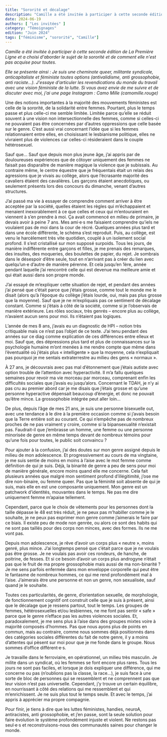 ```yaml
---
title: "Sororité et décalage"
description: "Camille a été invitée à participer à cette seconde édition de La Première Ligne et a choisi d'aborder le sujet de la sororité et de comment elle n'est pas acquise pour toutes."
date: 2024-06-19
authors: [ "Les invitées" ]
category: "Témoignages"
edition: "Juin 2024"
tags: ["féminisme", "sororité", "Camille"]
---
```

_Camille a été invitée à participer à cette seconde édition de La Première Ligne et a choisi d'aborder le sujet de la sororité et de comment elle n'est pas acquise pour toutes._

_Elle se présente ainsi : Je suis une cheminote queer, militante syndicale, anticapitaliste et féministe toutes options (antivalidisme, anti grossophobie, anti raciste...). J'essaye d'articuler les revendications du monde du travail avec une vision féministe de la lutte. Si vous avez envie de me suivre et de discuter avec moi, j'ai une page Instagram : Camo Mille (camomille.rouge)_

Une des notions importantes à la majorité des mouvements féministes est celle de la sororité, de la solidarité entre femmes. Pourtant, plus le temps passe et plus celle-ci me semble limitée. Limitée parce qu’elle se réduit souvent à une vision non intersectionnelle des femmes, comme si celles-ci ne pouvaient pas être concernées par d’autres oppressions que celle basée sur le genre. C’est aussi vrai concernant l’idée que si les femmes relationnaient entre elles, en choisissant le lesbianisme politique, elles ne vivraient plus de violences car celles-ci résideraient dans le couple hétérosexuel.

Sauf que… Sauf que depuis mon plus jeune âge, j’ai appris par de douloureuses expériences que de côtoyer uniquement des femmes ne faisait pas disparaître de manière magique la violence que je subissais. Au contraire même, le centre équestre que je fréquentais était un relais des agressions que je vivais au collège, alors que l’écrasante majorité des cavaliers étaient des cavalières. Les garçons étaient anecdotiques, ou seulement présents lors des concours du dimanche, venant d’autres structures.

J’ai passé ma vie à essayer de comprendre comment arriver à être acceptée par la société, quelles étaient les règles qui m’échappaient et menaient inexorablement à ce que celles et ceux qui m’entouraient en viennent à s’en prendre à moi. Ça avait commencé en milieu de primaire, je devais avoir à peine 7 ans. Mes ami·e·s me faisaient comprendre qu’iels ne voulaient pas de moi dans la cour de récré. Quelques années plus tard et dans une école différente, le schéma s’est reproduit. Puis, au collège, est venu le harcèlement très vite quotidien, couplé à un isolement social profond. Il s’est cristallisé sur mon supposé surpoids. Tous les jours, de manière indifférente entre garçons et filles, je me prenais des remarques, des insultes, des moqueries, des boulettes de papier, du rejet. Je sombrais dans le désespoir d’être seule, tout en n’arrivant pas à créer du lien avec quelqu’un·e d’autre de manière pérenne. Et cela jusqu’en 1ère, année pendant laquelle j’ai rencontré celle qui est devenue ma meilleure amie et qui était aussi dans son propre monde.

J’ai essayé de m’expliquer cette situation de rejet, et pendant des années j’ai pensé que c’était parce que j’étais grosse, comme tout le monde me le disait (alors qu’à l’époque du collège j’étais lourde, oui, mais pas plus grosse que la moyenne). Sauf que je ne m’expliquais pas ce sentiment de décalage constant. Comme si j’étais à côté de la société, comme si je l’observais de manière extérieure. Les rôles sociaux, très genrés – encore plus au collège, n’avaient aucun sens pour moi. Ils n’étaient pas logiques.

L’année de mes 8 ans, j’avais eu un diagnostic de HPI – notion très critiquable mais ce n’est pas l’objet de ce texte. J’ai tenu pendant des années sur ce diag comme explication de ces différences entre elleux et moi. Sauf que, des dépressions plus tard et plus de connaissances sur la psychologie humaine m’ont menées à me rendre compte que même dans l’éventualité où j’étais plus « intelligente » que la moyenne, cela n’expliquait pas pourquoi je me sentais extraterrestre au milieu des gens « normaux ».

À 27 ans, je découvrais avec pas mal d’étonnement que j’étais autiste avec option trouble de l’attention avec hyperactivité. Il m’a fallu quelques semaines pour revoir ma vie morceau par morceau, comprenant enfin les difficultés sociales que j’avais eu jusqu’alors. Concernant le TDAH, je n’y ai pas cru au premier abord car je me disais que j’étais grosse et qu’une personne hyperactive dépensait beaucoup d’énergie, et donc ne pouvait qu’être mince. La grossophobie intégrée peut aller loin…

De plus, depuis l’âge de mes 21 ans, je suis une personne bisexuelle out, avec une tendance à le dire à la première occasion comme si j’avais besoin que la Terre entière soit au courant. Ce qui n’empêche pas de nombreux proches de ne pas vraiment y croire, comme si la bipansexualité n’existait pas. Faudrait-il que j’embrasse un homme, une femme ou une personne minorisée de genre en même temps devant de nombreux témoins pour qu’une fois pour toutes, le public soit convaincu ?

Pour ajouter à la confusion, j’ai des doutes sur mon genre assigné depuis le milieu de mon adolescence. Et progressivement au cours de ma vingtaine, je me suis sentie de moins en moins à l’aise avec le mot femme comme définition de qui je suis. Déjà, la binarité de genre a peu de sens pour moi de manière générale, encore moins quand elle me concerne. Cela fait plusieurs années que malgré mon sentiment profond d’illégitimité, j’ose me dire non-binaire, ou femme queer. Pas que la féminité soit absente de qui je suis, mais elle en est une composante uniquement. Mon genre est un patchwork d’identités, mouvantes dans le temps. Ne pas me dire uniquement femme m’apaise tellement.

Cependant, parce que le choix de vêtements pour les personnes dont la taille dépasse le 48 est très réduit, je ne peux pas m’habiller comme je le souhaite, je ne peux pas exprimer mon genre comme j’aimerais le faire par ce biais. Il existe peu de mode non genrée, ou alors ce sont des habits qui ne sont pas taillés pour des corps non minces, avec des formes. Ils ne me vont pas.

Depuis mon adolescence, je rêve d’avoir un corps plus « neutre », moins genré, plus mince. J’ai longtemps pensé que c’était parce que je ne voulais pas être grosse. Je ne voulais pas avoir ces rondeurs, de hanche, de poitrine, de fesses. Et si ce besoin d’avoir un corps plus androgyne n’était pas que le fruit de ma propre grossophobie mais aussi de ma non-binarité ? Je me sens parfois enfermée dans mon enveloppe corporelle qui peut être le fantasme de nombreux hommes, ce qui me rend profondément mal à l’aise. J’aimerais être une personne et non un genre, non sexualisée, sauf quand je le souhaite.

Toutes ces particularités, de genre, d’orientation sexuelle, de morphologie, de fonctionnement cognitif ont construit celle que je suis à présent, ainsi que le décalage que je ressens partout, tout le temps. Les groupes de femmes, hétérosexuelles et/ou lesbiennes, ne me font pas sentir « safe » parce que le genre n’efface pas les autres violences sociales. Et, paradoxalement, je me sens plus à l’aise dans des groupes mixtes voire à majorité composés d’hommes. Pas que nous ayons plus de points en commun, mais au contraire, comme nous sommes déjà positionnés dans des catégories sociales différentes du fait de notre genre, il y a moins d’attentes qui pèsent sur moi pour que je me fonde dans le groupe. Nous sommes d’office différent·e·s.

Je travaille dans le ferroviaire, en opérationnel, un milieu très masculin. Je milite dans un syndicat, où les femmes se font encore plus rares. Tous les jours ne sont pas faciles, et lorsque je dois expliquer une différence, qui me concerne ou pas (n’oublions pas la classe, la race…), je suis face à une sorte de bloc de personnes qui se ressemblent et ne comprennent pas que leur vision n’est pas universelle. Cependant, j’y trouve un certain équilibre, en nourrissant à côté des relations qui me ressemblent et qui m’enrichissent. Je ne suis plus tout le temps seule. Et avec le temps, j’ai appris à apprécier ma propre compagnie.

Pour finir, je tiens à dire que les luttes féministes, handies, neuroA, antiracistes, anti grossophobie, et j’en passe, sont la seule solution pour faire évolution le système profondément injuste et violent. Ne restons pas seul·e·s et reconstruisons-nous des communautés saines pour changer le monde.